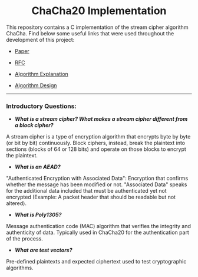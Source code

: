 <h1 align="center">ChaCha20 Implementation</h1>
This repository contains a C implementation of the stream cipher algorithm ChaCha. Find below some useful links that were used throughout the development of this project:

- [Paper](https://cr.yp.to/chacha/chacha-20080120.pdf)

- [RFC](https://datatracker.ietf.org/doc/html/draft-agl-tls-chacha20poly1305-04#section-7)

- [Algorithm Explanation](https://musigma.blog/2021/02/06/chacha.html)
  
- [Algorithm Design](https://loup-vaillant.fr/tutorials/chacha20-design)

---

<h3>Introductory Questions:</h3>

- ***What is a stream cipher? What makes a stream cipher different from a block cipher?***
  
A stream cipher is a type of encryption algorithm that encrypts byte by byte (or bit by bit) continuously. 
Block ciphers, instead, break the plaintext into sections (blocks of 64 or 128 bits) and operate on those blocks to encrypt the plaintext.


- ***What is an AEAD?***

"Authenticated Encryption with Associated Data": Encryption that confirms whether the message has been modified or not.
"Associated Data" speaks for the additional data included that must be authenticated yet not encrypted (Example: A packet header that should be readable but not altered).


- ***What is Poly1305?***

Message authentication code (MAC) algorithm that verifies the integrity and authenticity of data.
Typically used in ChaCha20 for the authentication part of the process.

- ***What are test vectors?***

Pre-defined plaintexts and expected ciphertext used to test cryptographic algorithms.
